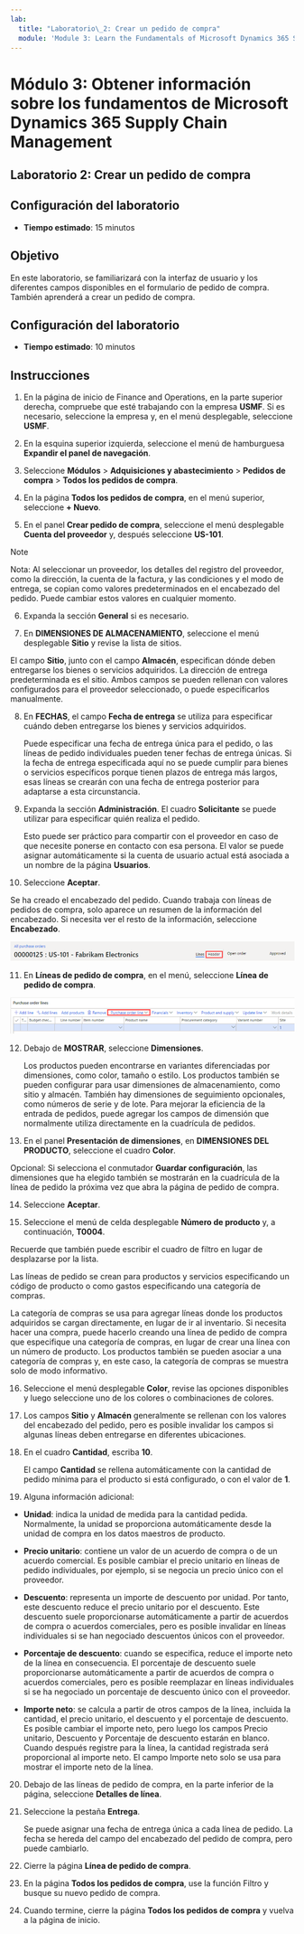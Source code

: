 ```yaml
---
lab:
  title: "Laboratorio\_2: Crear un pedido de compra"
  module: 'Module 3: Learn the Fundamentals of Microsoft Dynamics 365 Supply Chain Management'
---
```


# Módulo 3: Obtener información sobre los fundamentos de Microsoft Dynamics 365 Supply Chain Management

## Laboratorio 2: Crear un pedido de compra

## Configuración del laboratorio

   - **Tiempo estimado**: 15 minutos

## Objetivo

En este laboratorio, se familiarizará con la interfaz de usuario y los diferentes campos disponibles en el formulario de pedido de compra. También aprenderá a crear un pedido de compra.


## Configuración del laboratorio

   - **Tiempo estimado**: 10 minutos

## Instrucciones

1. En la página de inicio de Finance and Operations, en la parte superior derecha, compruebe que esté trabajando con la empresa **USMF**. Si es necesario, seleccione la empresa y, en el menú desplegable, seleccione **USMF**.

2. En la esquina superior izquierda, seleccione el menú de hamburguesa **Expandir el panel de navegación**.

3. Seleccione **Módulos** > **Adquisiciones y abastecimiento** > **Pedidos de compra** > **Todos los pedidos de compra**.

4. En la página **Todos los pedidos de compra**, en el menú superior, seleccione **+ Nuevo**.

5. En el panel **Crear pedido de compra**, seleccione el menú desplegable **Cuenta del proveedor** y, después seleccione **US-101**.

> [!NOTE]
> Nota: Al seleccionar un proveedor, los detalles del registro del proveedor, como la dirección, la cuenta de la factura, y las condiciones y el modo de entrega, se copian como valores predeterminados en el encabezado del pedido. Puede cambiar estos valores en cualquier momento.

6. Expanda la sección **General** si es necesario.

7. En **DIMENSIONES DE ALMACENAMIENTO**, seleccione el menú desplegable **Sitio** y revise la lista de sitios.

El campo **Sitio**, junto con el campo **Almacén**, especifican dónde deben entregarse los bienes o servicios adquiridos. La dirección de entrega predeterminada es el sitio. Ambos campos se pueden rellenan con valores configurados para el proveedor seleccionado, o puede especificarlos manualmente.

8. En **FECHAS**, el campo **Fecha de entrega** se utiliza para especificar cuándo deben entregarse los bienes y servicios adquiridos.

    Puede especificar una fecha de entrega única para el pedido, o las líneas de pedido individuales pueden tener fechas de entrega únicas. Si la fecha de entrega especificada aquí no se puede cumplir para bienes o servicios específicos porque tienen plazos de entrega más largos, esas líneas se crearán con una fecha de entrega posterior para adaptarse a esta circunstancia.

9. Expanda la sección **Administración**. El cuadro **Solicitante** se puede utilizar para especificar quién realiza el pedido.

    Esto puede ser práctico para compartir con el proveedor en caso de que necesite ponerse en contacto con esa persona. El valor se puede asignar automáticamente si la cuenta de usuario actual está asociada a un nombre de la página **Usuarios**.

10. Seleccione **Aceptar**.

Se ha creado el encabezado del pedido. Cuando trabaja con líneas de pedidos de compra, solo aparece un resumen de la información del encabezado. Si necesita ver el resto de la información, seleccione **Encabezado**.

![Captura de pantalla que muestra el encabezado de los pedidos donde aparece el resumen de la información de estos. La palabra Encabezado aparece resaltada.](./media/03-learn-the-fundamentals-of-dynamics-365-supply-chain-management-17.png)

11. En **Líneas de pedido de compra**, en el menú, seleccione **Línea de pedido de compra**.

![Captura de pantalla que muestra líneas de pedido de compra.](./media/03-learn-the-fundamentals-of-dynamics-365-supply-chain-management-18.png)

12. Debajo de **MOSTRAR**, seleccione **Dimensiones**.

    Los productos pueden encontrarse en variantes diferenciadas por dimensiones, como color, tamaño o estilo. Los productos también se pueden configurar para usar dimensiones de almacenamiento, como sitio y almacén. También hay dimensiones de seguimiento opcionales, como números de serie y de lote. Para mejorar la eficiencia de la entrada de pedidos, puede agregar los campos de dimensión que normalmente utiliza directamente en la cuadrícula de pedidos.

13. En el panel **Presentación de dimensiones**, en **DIMENSIONES DEL PRODUCTO**, seleccione el cuadro **Color**.

Opcional: Si selecciona el conmutador **Guardar configuración**, las dimensiones que ha elegido también se mostrarán en la cuadrícula de la línea de pedido la próxima vez que abra la página de pedido de compra.

14. Seleccione **Aceptar**.

15. Seleccione el menú de celda desplegable **Número de producto** y, a continuación, **T0004**.

Recuerde que también puede escribir el cuadro de filtro en lugar de desplazarse por la lista.

Las líneas de pedido se crean para productos y servicios especificando un código de producto o como gastos especificando una categoría de compras.

La categoría de compras se usa para agregar líneas donde los productos adquiridos se cargan directamente, en lugar de ir al inventario. Si necesita hacer una compra, puede hacerlo creando una línea de pedido de compra que especifique una categoría de compras, en lugar de crear una línea con un número de producto. Los productos también se pueden asociar a una categoría de compras y, en este caso, la categoría de compras se muestra solo de modo informativo.

16. Seleccione el menú desplegable **Color**, revise las opciones disponibles y luego seleccione uno de los colores o combinaciones de colores.

17. Los campos **Sitio** y **Almacén** generalmente se rellenan con los valores del encabezado del pedido, pero es posible invalidar los campos si algunas líneas deben entregarse en diferentes ubicaciones.

18. En el cuadro **Cantidad**, escriba **10**.

    El campo **Cantidad** se rellena automáticamente con la cantidad de pedido mínima para el producto si está configurado, o con el valor de **1**.

19. Alguna información adicional:

- **Unidad**: indica la unidad de medida para la cantidad pedida. Normalmente, la unidad se proporciona automáticamente desde la unidad de compra en los datos maestros de producto.

- **Precio unitario**: contiene un valor de un acuerdo de compra o de un acuerdo comercial. Es posible cambiar el precio unitario en líneas de pedido individuales, por ejemplo, si se negocia un precio único con el proveedor.

- **Descuento**: representa un importe de descuento por unidad. Por tanto, este descuento reduce el precio unitario por el descuento. Este descuento suele proporcionarse automáticamente a partir de acuerdos de compra o acuerdos comerciales, pero es posible invalidar en líneas individuales si se han negociado descuentos únicos con el proveedor.

- **Porcentaje de descuento**: cuando se especifica, reduce el importe neto de la línea en consecuencia. El porcentaje de descuento suele proporcionarse automáticamente a partir de acuerdos de compra o acuerdos comerciales, pero es posible reemplazar en líneas individuales si se ha negociado un porcentaje de descuento único con el proveedor.

- **Importe neto**: se calcula a partir de otros campos de la línea, incluida la cantidad, el precio unitario, el descuento y el porcentaje de descuento. Es posible cambiar el importe neto, pero luego los campos Precio unitario, Descuento y Porcentaje de descuento estarán en blanco. Cuando después registre para la línea, la cantidad registrada será proporcional al importe neto. El campo Importe neto solo se usa para mostrar el importe neto de la línea.

20. Debajo de las líneas de pedido de compra, en la parte inferior de la página, seleccione **Detalles de línea**.

21. Seleccione la pestaña **Entrega**.

    Se puede asignar una fecha de entrega única a cada línea de pedido. La fecha se hereda del campo del encabezado del pedido de compra, pero puede cambiarlo.

22. Cierre la página **Línea de pedido de compra**.

23. En la página **Todos los pedidos de compra**, use la función Filtro y busque su nuevo pedido de compra.

24. Cuando termine, cierre la página **Todos los pedidos de compra** y vuelva a la página de inicio.

